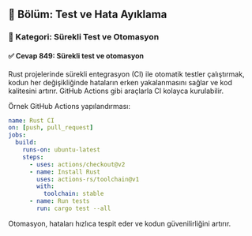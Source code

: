 ## 📘 Bölüm: Test ve Hata Ayıklama
### 🔹 Kategori: Sürekli Test ve Otomasyon
#### ✅ Cevap 849: Sürekli test ve otomasyon

Rust projelerinde sürekli entegrasyon (CI) ile otomatik testler çalıştırmak, kodun her değişikliğinde hataların erken yakalanmasını sağlar ve kod kalitesini artırır. GitHub Actions gibi araçlarla CI kolayca kurulabilir.

Örnek GitHub Actions yapılandırması:

```yaml
name: Rust CI
on: [push, pull_request]
jobs:
  build:
    runs-on: ubuntu-latest
    steps:
      - uses: actions/checkout@v2
      - name: Install Rust
        uses: actions-rs/toolchain@v1
        with:
          toolchain: stable
      - name: Run tests
        run: cargo test --all
```

Otomasyon, hataları hızlıca tespit eder ve kodun güvenilirliğini artırır.

